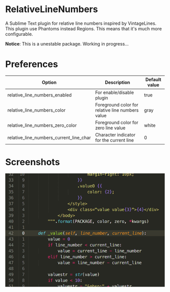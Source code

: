 # RelativeLineNumbers

A Sublime Text plugin for relative line numbers inspired by VintageLines. This plugin use Phantoms instead Regions. This means that it's much more configurable.

**Notice**: This is a unestable package. Working in progress...

# Preferences
| Option | Description | Default value |
|--------|-------------|---------------|
| relative_line_numbers_enabled | For enable/disable plugin | true |
| relative_line_numbers_color | Foreground color for relative line numbers value | gray |
| relative_line_numbers_zero_color | Foreground color for zero line value | white |
| relative_line_numbers_current_line_char | Character indicator for the current line | 0 |

# Screenshots
![](imgs/screenshot1.png "")
